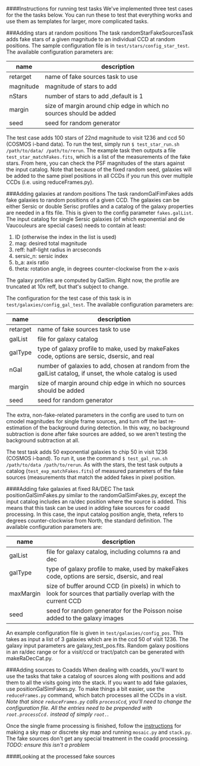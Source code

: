 ####Instructions for running test tasks
We've implemented three test cases for the the tasks below. You can run these to test that everything works and use them as templates for larger, more complicated tasks. 

###Adding stars at random positions
The task randomStarFakeSourcesTask adds fake stars of a given magnitude to an individual CCD at random positions. The sample configuration file is in `test/stars/config_star_test`. The available configuration parameters are:

name | description
---------| -------------
retarget | name of fake sources task to use
magnitude | magnitude of stars to add
nStars | number of stars to add ,default is 1
margin | size of margin around chip edge in which no sources should be added 
seed | seed for random generator 

The test case adds 100 stars of 22nd magnitude to visit 1236 and ccd 50 (COSMOS i-band data). To run the test, simply run `$ test_star_run.sh /path/to/data/ /path/to/rerun`. The example task then outputs a file `test_star_matchFakes.fits`, which is a list of the measurements of the fake stars. From here, you can check the PSF magnitudes of the stars against the input catalog. Note that because of the fixed random seed, galaxies will be added to the same pixel positions in all CCDs if you run this over multiple CCDs (i.e. using reduceFrames.py).

###Adding galaxies at random positions
The task randomGalFimFakes adds fake galaxies to random positions of a given CCD. The galaxies can be either Sersic or double Serisc profiles and a catalog of the galaxy properties are needed in a fits file. This is given to the config parameter `fakes.galList`. The input catalog for single Sersic galaxies (of which exponential and de Vaucouleurs are special cases) needs to contain at least:
  1. ID (otherwise the index in the list is used)
  2. mag: desired total magnitude
  3. reff: half-light radius in arcseconds
  4. sersic_n: sersic index
  5. b_a: axis ratio
  6. theta: rotation angle, in degrees counter-clockwise from the x-axis

The galaxy profiles are computed by GalSim. Right now, the profile are truncated at 10x reff, but that's subject to change. 

The configuration for the test case of this task is in `test/galaxies/config_gal_test`. The available configuration parameters are:

name | description
---------| -------------
retarget | name of fake sources task to use
galList | file for galaxy catalog
galType | type of galaxy profile to make, used by makeFakes code, options are sersic, dsersic, and real
nGal | number of galaxies to add, chosen at random from the galList catalog, if unset, the whole catalog is used
margin | size of margin around chip edge in which no sources should be added 
seed | seed for random generator 

The extra, non-fake-related parameters in the config are used to turn on cmodel magnitudes for single frame sources, and turn off the last re-estimation of the background during detection. In this way, no background subtraction is done after fake sources are added, so we aren't testing the background subtraction at all.

The test task adds 50 exponential galaxies to chip 50 in visit 1236 (COSMOS i-band). To run it, use the command `$ test_gal_run.sh /path/to/data /path/to/rerun`. As with the stars, the test task outputs a catalog (`test_exp_matchFakes.fits`) of measured parameters of the fake sources (measurements that match the added fakes in pixel position.

####Adding fake galaxies at fixed RA/DEC
The task positionGalSimFakes.py similar to the randomGalSimFakes.py, except the input catalog includes an ra/dec position where the source is added. This means that this task can be used in adding fake sources for coadd processing. In this case, the input catalog position angle, theta, refers to degrees counter-clockwise from North, the standard definition. The available configuration parameters are:

name | description
---------| -------------
galList | file for galaxy catalog, including columns ra and dec
galType | type of galaxy profile to make, used by makeFakes code, options are sersic, dsersic, and real
maxMargin | size of buffer around CCD (in pixels) in which to look for sources that partially overlap with the current CCD
seed | seed for random generator for the Poisson noise added to the galaxy images

An example configuration file is given in `test/galaxies/config_pos`. This takes as input a list of 3 galaxies which are in the ccd 50 of visit 1236. The galaxy input parameters are galaxy_test_pos.fits. Random galaxy positions in an ra/dec range or for a visit/ccd or tract/patch can be generated with makeRaDecCat.py.

###Adding sources to Coadds
When dealing with coadds, you'll want to use the tasks that take a catalog of sources along with positions and add them to all the visits going into the stack. If you want to add fake galaxies, use positionGalSimFakes.py. To make things a bit easier, use the `reduceFrames.py` command, which batch processes all the CCDs in a visit. *Note that since `reduceFrames.py` calls `processCcd`, you'll need to change the configuration file. All the entries need to be prepended with `root.processCcd.` instead of simply `root.`.*

Once the single frame processing is finished, follow the [instructions](http://hsca.ipmu.jp/hscsphinx/pipeline/coadd_proc.html) for making a sky map or discrete sky map and running `mosaic.py` and `stack.py`. The fake sources don't get any special treatment in the coadd processing. *TODO: ensure this isn't a problem*

####Looking at the processed fake sources

